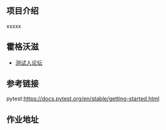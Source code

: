 ## 项目介绍
xxxxx

## 霍格沃滋
- [测试人论坛](https://ceshiren.com/)

## 参考链接
pytest:https://docs.pytest.org/en/stable/getting-started.html

## 作业地址